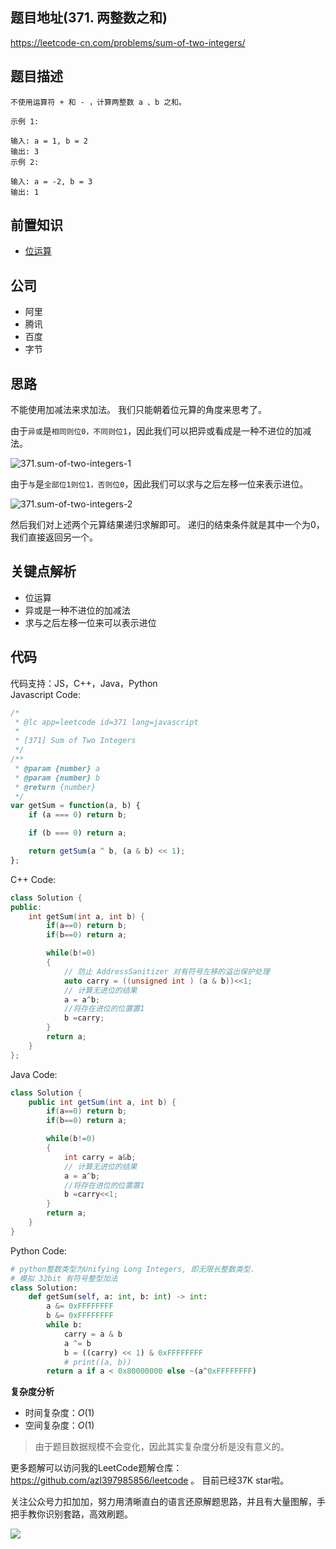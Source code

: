 
## 题目地址(371. 两整数之和)
https://leetcode-cn.com/problems/sum-of-two-integers/

## 题目描述

```
不使用运算符 + 和 - ​​​​​​​，计算两整数 ​​​​​​​a 、b ​​​​​​​之和。

示例 1:

输入: a = 1, b = 2
输出: 3
示例 2:

输入: a = -2, b = 3
输出: 1

```

## 前置知识

- [位运算](https://github.com/azl397985856/leetcode/blob/master/thinkings/bit.md)

## 公司

- 阿里
- 腾讯
- 百度
- 字节

## 思路

不能使用加减法来求加法。 我们只能朝着位元算的角度来思考了。

由于`异或`是`相同则位0，不同则位1`，因此我们可以把异或看成是一种不进位的加减法。

![371.sum-of-two-integers-1](https://tva1.sinaimg.cn/large/007S8ZIlly1ghlud9y5phj30eu0b8jro.jpg)

由于`与`是`全部位1则位1，否则位0`，因此我们可以求与之后左移一位来表示进位。

![371.sum-of-two-integers-2](https://tva1.sinaimg.cn/large/007S8ZIlly1ghludauj6aj30ev0f00t5.jpg)

然后我们对上述两个元算结果递归求解即可。 递归的结束条件就是其中一个为0，我们直接返回另一个。

## 关键点解析

- 位运算
- 异或是一种不进位的加减法
- 求与之后左移一位来可以表示进位

## 代码
代码支持：JS，C++，Java，Python  
Javascript Code:
```js
/*
 * @lc app=leetcode id=371 lang=javascript
 *
 * [371] Sum of Two Integers
 */
/**
 * @param {number} a
 * @param {number} b
 * @return {number}
 */
var getSum = function(a, b) {
    if (a === 0) return b;

    if (b === 0) return a;

    return getSum(a ^ b, (a & b) << 1);
};
```
C++ Code:
```c++
class Solution {
public:
    int getSum(int a, int b) {
        if(a==0) return b;
        if(b==0) return a;

        while(b!=0)
        {
            // 防止 AddressSanitizer 对有符号左移的溢出保护处理
            auto carry = ((unsigned int ) (a & b))<<1;
            // 计算无进位的结果
            a = a^b;
            //将存在进位的位置置1
            b =carry;
        }
        return a;
    }
};
```

Java Code:
```java
class Solution {
    public int getSum(int a, int b) {
        if(a==0) return b;
        if(b==0) return a;

        while(b!=0)
        {
            int carry = a&b;
            // 计算无进位的结果
            a = a^b;
            //将存在进位的位置置1
            b =carry<<1;
        }
        return a;
    }
}
```

Python Code:
```python
# python整数类型为Unifying Long Integers, 即无限长整数类型.
# 模拟 32bit 有符号整型加法
class Solution:
    def getSum(self, a: int, b: int) -> int:
        a &= 0xFFFFFFFF
        b &= 0xFFFFFFFF
        while b:
            carry = a & b
            a ^= b
            b = ((carry) << 1) & 0xFFFFFFFF
            # print((a, b))
        return a if a < 0x80000000 else ~(a^0xFFFFFFFF)
```

**复杂度分析**
- 时间复杂度：$O(1)$
- 空间复杂度：$O(1)$

> 由于题目数据规模不会变化，因此其实复杂度分析是没有意义的。

更多题解可以访问我的LeetCode题解仓库：https://github.com/azl397985856/leetcode  。 目前已经37K star啦。

关注公众号力扣加加，努力用清晰直白的语言还原解题思路，并且有大量图解，手把手教你识别套路，高效刷题。


![](https://tva1.sinaimg.cn/large/007S8ZIlly1gfcuzagjalj30p00dwabs.jpg)
